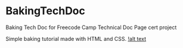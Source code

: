 # BakingTechDoc
Baking Tech Doc for Freecode Camp Technical Doc Page cert project

Simple baking tutorial made with HTML and CSS. 
[!alt text](https://github.com/breakfastlife/BakingTechDoc/blob/main/BakingTech-ScreenShot.png)
